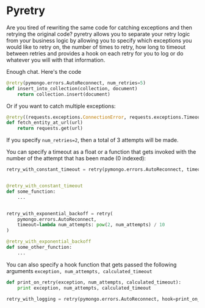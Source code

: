 # Pyretry

Are you tired of rewriting the same code for catching exceptions and then retrying the original code? pyretry allows you to separate your retry logic from your business logic by allowing you to specify which exceptions you would like to retry on, the number of times to retry, how long to timeout between retries and provides a hook on each retry for you to log or do whatever you will with that information.

Enough chat. Here's the code

```python
@retry(pymongo.errors.AutoReconnect, num_retries=5)
def insert_into_collection(collection, document)
    return collection.insert(document)
```

Or if you want to catch multiple exceptions:

```python
@retry((requests.exceptions.ConnectionError, requests.exceptions.Timeout), num_retries=5)
def fetch_entity_at_url(url)
    return requests.get(url)
```

If you specify `num_retries=2`, then a total of 3 attempts will be made.

You can specify a timeout as a float or a function that gets invoked with the number of the attempt that has
been made (0 indexed):

```python
retry_with_constant_timeout = retry(pymongo.errors.AutoReconnect, timeout=0.5)


@retry_with_constant_timeout
def some_function:
    ...


retry_with_exponential_backoff = retry(
    pymongo.errors.AutoReconnect,
    timeout=lambda num_attempts: pow(2, num_attempts) / 10
)

@retry_with_exponential_backoff
def some_other_function:
    ...

```

You can also specify a hook function that gets passed the following arguments
`exception, num_attempts, calculated_timeout`

```python
def print_on_retry(exception, num_attempts, calculated_timeout):
    print exception, num_attempts, calculated_timeout

retry_with_logging = retry(pymongo.errors.AutoReconnect, hook=print_on_retry)
```
